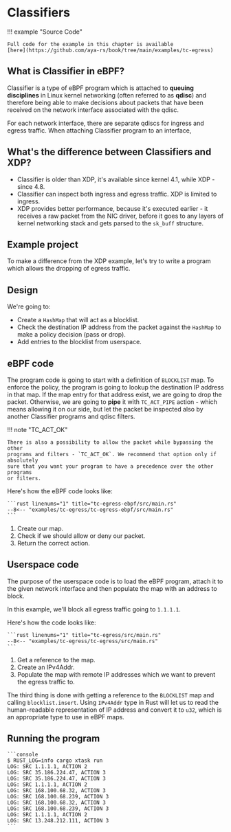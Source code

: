 # Classifiers

!!! example "Source Code"

    Full code for the example in this chapter is available
    [here](https://github.com/aya-rs/book/tree/main/examples/tc-egress)

## What is Classifier in eBPF?

Classifier is a type of eBPF program which is attached to **queuing disciplines**
in Linux kernel networking (often referred to as **qdisc**) and therefore being
able to make decisions about packets that have been received on the network
interface associated with the qdisc.

For each network interface, there are separate qdiscs for ingress and egress
traffic. When attaching Classifier program to an interface,

## What's the difference between Classifiers and XDP?

- Classifier is older than XDP, it's available since kernel 4.1, while XDP -
  since 4.8.
- Classifier can inspect both ingress and egress traffic. XDP is limited to
  ingress.
- XDP provides better performance, because it's executed earlier - it receives
  a raw packet from the NIC driver, before it goes to any layers of kernel
  networking stack and gets parsed to the `sk_buff` structure.

## Example project

To make a difference from the XDP example, let's try to write a program which
allows the dropping of egress traffic.

## Design

We're going to:

- Create a `HashMap` that will act as a blocklist.
- Check the destination IP address from the packet against the `HashMap` to
  make a policy decision (pass or drop).
- Add entries to the blocklist from userspace.

## eBPF code

The program code is going to start with a definition of `BLOCKLIST` map. To
enforce the policy, the program is going to lookup the destination IP address in
that map. If the map entry for that address exist, we are going to drop the
packet. Otherwise, we are going to **pipe** it with `TC_ACT_PIPE` action - which
means allowing it on our side, but let the packet be inspected also by another
Classifier programs and qdisc filters.

!!! note "TC_ACT_OK"

    There is also a possibility to allow the packet while bypassing the other
    programs and filters - `TC_ACT_OK`. We recommend that option only if absolutely
    sure that you want your program to have a precedence over the other programs
    or filters.

Here's how the eBPF code looks like:

    ```rust linenums="1" title="tc-egress-ebpf/src/main.rs"
    --8<-- "examples/tc-egress/tc-egress-ebpf/src/main.rs"
    ```

1. Create our map.
1. Check if we should allow or deny our packet.
1. Return the correct action.

## Userspace code

The purpose of the userspace code is to load the eBPF program, attach it to the
given network interface and then populate the map with an address to block.

In this example, we'll block all egress traffic going to `1.1.1.1`.

Here's how the code looks like:

    ```rust linenums="1" title="tc-egress/src/main.rs"
    --8<-- "examples/tc-egress/tc-egress/src/main.rs"
    ```

1. Get a reference to the map.
1. Create an IPv4Addr.
1. Populate the map with remote IP addresses which we want to prevent the
   egress traffic to.

The third thing is done with getting a reference to the `BLOCKLIST` map and
calling `blocklist.insert`. Using `IPv4Addr` type in Rust will let us to read
the human-readable representation of IP address and convert it to `u32`, which
is an appropriate type to use in eBPF maps.

## Running the program

    ```console
    $ RUST_LOG=info cargo xtask run
    LOG: SRC 1.1.1.1, ACTION 2
    LOG: SRC 35.186.224.47, ACTION 3
    LOG: SRC 35.186.224.47, ACTION 3
    LOG: SRC 1.1.1.1, ACTION 2
    LOG: SRC 168.100.68.32, ACTION 3
    LOG: SRC 168.100.68.239, ACTION 3
    LOG: SRC 168.100.68.32, ACTION 3
    LOG: SRC 168.100.68.239, ACTION 3
    LOG: SRC 1.1.1.1, ACTION 2
    LOG: SRC 13.248.212.111, ACTION 3
    ```

